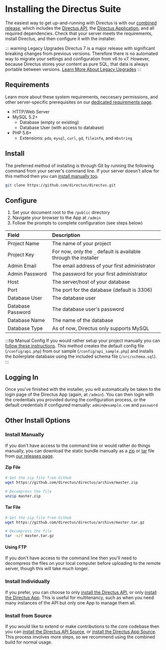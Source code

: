 # Installing the Directus Suite

The easiest way to get up-and-running with Directus is with our [combined release](https://github.com/directus/directus), which includes the [Directus API](https://github.com/directus/api), the [Directus Application](https://github.com/directus/app), and all required dependencies. Check that your server meets the requirements, install Directus, and then configure it with the installer.

::: warning Legacy Upgrades
Directus 7 is a major release with significant breaking changes from previous versions. Therefore there is no automated way to migrate your settings and configuration from v6 to v7. However, because Directus stores your content as pure SQL, that data is always portable between versions. [Learn More About Legacy Upgrades](/legacy-upgrades.md)
:::

## Requirements

Learn more about these system requirements, neccesary permissions, and other server-specific prerequisites on our [dedicated requirements page](/api/admin/requirements.md).

* HTTP/Web Server
* MySQL 5.2+
    * Database (empty or existing)
    * Database User (with access to database)
* PHP 5.6+
    * Extensions:  `pdo`, `mysql`, `curl`, `gd`, `fileinfo`, and `mbstring`

## Install

The preferred method of installing is through Git by running the following command from your server's command line. If your server doesn't allow for this method then you can [install manually too](#install-manually).

```bash
git clone https://github.com/directus/directus.git
```

## Configure

1. Set your document root to the `/public` directory
2. Navigate your browser to the App at `/admin`
3. Follow the prompts to complete configuration (see steps below)

Field          | Description
:------------- | :-----------
Project Name   | The name of your project
Project Key    | For now, only the `_` default is available through the installer
Admin Email    | The email address of your first administrator
Admin Password | The password for your first administrator
Host           | The server/host of your database
Port           | The port for the database (default is 3306)
Database User  | The database user
Database Password | The database user's password
Database Name  | The name of the database
Database Type  | As of now, Directus only supports MySQL

:::tip Manual Config
If you would rather setup your project manually you can [follow these instructions](./api/admin/configure.md). This method creates the default config file (`/config/api.php`) from our sample (`/config/api_sample.php`) and installs the boilerplate database using the included schema file (`/src/schema.sql`).
:::

## Logging In

Once you've finished with the installer, you will automatically be taken to the login page of the Directus App (again, at `/admin`). You can then login with the credentials you provided during the configuration process, or the default credentials if configured manually: `admin@example.com` and `password`

## Other Install Options

### Install Manually

If you don't have access to the command line or would rather do things manually, you can download the static bundle manually as a [zip](https://github.com/directus/directus/archive/master.zip) or [tar](https://github.com/directus/directus/archive/master.tar.gz) file from [our releases page](https://github.com/directus/directus/releases).

#### Zip File

```bash
# Get the zip file from GitHub
wget https://github.com/directus/directus/archive/master.zip

# Decompress the file
unzip master.zip
```

#### Tar File

```bash
# Get the zip file from GitHub
wget https://github.com/directus/directus/archive/master.tar.gz

# Decompress the file
tar -xzf master.tar.gz
```

#### Using FTP

If you don't have access to the command line then you'll need to decompress the files on your local computer before uploading to the remote server, though this will take _much_ longer.

### Install Individually

If you prefer, you can choose to only [install the Directus API](./api/admin/install.md), or only [install the Directus App](./app/admin/install.md). This is useful for multitenancy, such as when you need many instances of the API but only one App to manage them all.

### Install from Source

If you would like to extend or make contributions to the core codebase then you can [install the Directus API Source](./api/contributor/install-dev.md), or [install the Directus App Source](./app/contributor/install-dev.md). This process involves more steps, so we recommend using the combined build for normal usage.
